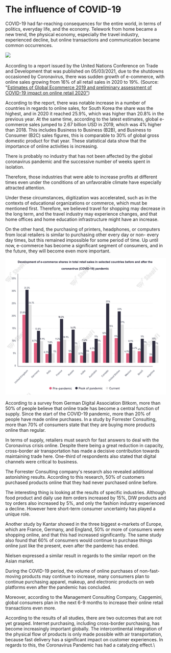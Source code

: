 # The influence of COVID-19

COVID-19 had far-reaching consequences for the entire world, in terms of politics, everyday life, and the economy. Telework from home became a new trend, the physical economy, especially the travel industry, experienced decline, but online transactions and communication became common occurrences.

![](<../.gitbook/assets/image (4) (1).png>)

According to a report issued by the United Nations Conference on Trade and Development that was published on 05/03/2021, due to the shutdowns occasioned by Coronavirus, there was sudden growth of e-commerce, with online sales growing from 16% of all retail sales in 2020 to 19%. (Source: "[Estimates of Global Ecommerce 2019 and preliminary assessment of COVID-19 impact on online retail 2020"](https://unctad.org/system/files/official-document/tn\_unctad\_ict4d18\_en.pdf))

According to the report, there was notable increase in a number of countries in regards to online sales, for South Korea the share was the highest, and in 2020 it reached 25.9%, which was higher than 20.8% in the previous year. At the same time, according to the latest estimates, global e-commerce sales jumped to 2.67 billion USD in 2019, which was 4% higher than 2018. This includes Business to Business (B2B), and Business to Consumer (B2C) sales figures, this is comparable to 30% of global gross domestic product for that year. These statistical data show that the importance of online activities is increasing.

There is probably no industry that has not been affected by the global coronavirus pandemic and the successive number of weeks spent in isolation.

Therefore, those industries that were able to increase profits at different times even under the conditions of an unfavorable climate have especially attracted attention.

Under these circumstances, digitization was accelerated, such as in the contexts of educational organizations or commerce, which must be mentioned first. Therefore, we believed travel for shopping may decrease in the long term, and the travel industry may experience changes, and that home offices and home education infrastructure might have an increase.

On the other hand, the purchasing of printers, headphones, or computers from local retailers is similar to purchasing other every day or non- every day times, but this remained impossible for some period of time. Up until now, e-commerce has become a significant segment of consumers, and in the future, they will become even more important.

![](<../.gitbook/assets/image (15) (1).png>)

According to a survey from German Digital Association Bitkom, more than 50% of people believe that online trade has become a central function of supply. Since the start of the COVID-19 pandemic, more than 20% of people have made online purchases. In a study by Forrester Consulting, more than 70% of consumers state that they are buying more products online than regular.

In terms of supply, retailers must search for fast answers to deal with the Coronavirus crisis online. Despite there being a great reduction in capacity, cross-border air transportation has made a decisive contribution towards maintaining trade here. One-third of respondents also stated that digital channels were critical to business.

The Forrester Consulting company's research also revealed additional astonishing results. According to this research, 50% of customers purchased products online that they had never purchased online before.

The interesting thing is looking at the results of specific industries. Although food product and daily use item orders increased by 15%, DIW products and toy orders also increased by 5%, and only the fashion industry experienced a decline. However here short-term consumer uncertainty has played a unique role.

Another study by Kantar showed in the three biggest e-markets of Europe, which are France, Germany, and England, 50% or more of consumers were shopping online, and that this had increased significantly. The same study also found that 60% of consumers would continue to purchase things online just like the present, even after the pandemic has ended.

Nielsen expressed a similar result in regards to the similar report on the Asian market.

During the COVID-19 period, the volume of online purchases of non-fast-moving products may continue to increase, many consumers plan to continue purchasing apparel, makeup, and electronic products on web platforms even after the pandemic has concluded.

Moreover, according to the Management Consulting Company, Capgemini, global consumers plan in the next 6-9 months to increase their online retail transactions even more.

According to the results of all studies, there are two outcomes that are not yet grasped. Internet purchasing, including cross-border purchasing, has become increasingly important globally. The intercontinental integration of the physical flow of products is only made possible with air transportation, because fast delivery has a significant impact on customer experiences. In regards to this, the Coronavirus Pandemic has had a catalyzing effect.\
